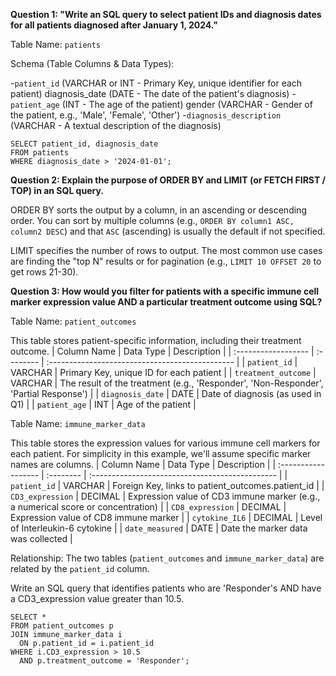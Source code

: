 **Question 1: "Write an SQL query to select patient IDs and diagnosis dates for all patients diagnosed after January 1, 2024."**

Table Name: `patients`

Schema (Table Columns & Data Types):

-`patient_id` (VARCHAR or INT - Primary Key, unique identifier for each patient)
diagnosis_date (DATE - The date of the patient's diagnosis)
-`patient_age` (INT - The age of the patient)
gender (VARCHAR - Gender of the patient, e.g., 'Male', 'Female', 'Other')
-`diagnosis_description` (VARCHAR - A textual description of the diagnosis)

```
SELECT patient_id, diagnosis_date
FROM patients
WHERE diagnosis_date > '2024-01-01';
```

**Question 2: Explain the purpose of ORDER BY and LIMIT (or FETCH FIRST / TOP) in an SQL query.**

ORDER BY sorts the output by a column, in an ascending or descending order. You can sort by multiple columns (e.g., `ORDER BY column1 ASC, column2 DESC`) and that `ASC` (ascending) is usually the default if not specified.

LIMIT specifies the number of rows to output. The most common use cases are finding the "top N" results or for pagination (e.g., `LIMIT 10 OFFSET 20` to get rows 21-30).

**Question 3: How would you filter for patients with a specific immune cell marker expression value AND a particular treatment outcome using SQL?**

Table Name: `patient_outcomes`

This table stores patient-specific information, including their treatment outcome.
| Column Name         | Data Type | Description                                     |
| :------------------ | :-------- | :---------------------------------------------- |
| `patient_id`        | VARCHAR | Primary Key, unique ID for each patient   |
| `treatment_outcome` | VARCHAR | The result of the treatment (e.g., 'Responder', 'Non-Responder', 'Partial Response') |
| `diagnosis_date`    | DATE    | Date of diagnosis (as used in Q1)               |
| `patient_age`       | INT     | Age of the patient                              |

Table Name: `immune_marker_data`

This table stores the expression values for various immune cell markers for each patient. For simplicity in this example, we'll assume specific marker names are columns.
| Column Name         | Data Type | Description                                     |
| :------------------ | :-------- | :---------------------------------------------- |
| `patient_id`        | VARCHAR | Foreign Key, links to patient_outcomes.patient_id |
| `CD3_expression`    | DECIMAL | Expression value of CD3 immune marker (e.g., a numerical score or concentration) |
| `CD8_expression`    | DECIMAL | Expression value of CD8 immune marker           |
| `cytokine_IL6`      | DECIMAL | Level of Interleukin-6 cytokine                 |
| `date_measured`     | DATE    | Date the marker data was collected              |

Relationship:
The two tables (`patient_outcomes` and `immune_marker_data`) are related by the `patient_id` column. 

Write an SQL query that identifies patients who are 'Responder's AND have a CD3_expression value greater than 10.5.

```
SELECT *
FROM patient_outcomes p
JOIN immune_marker_data i
  ON p.patient_id = i.patient_id
WHERE i.CD3_expression > 10.5
  AND p.treatment_outcome = 'Responder';
```